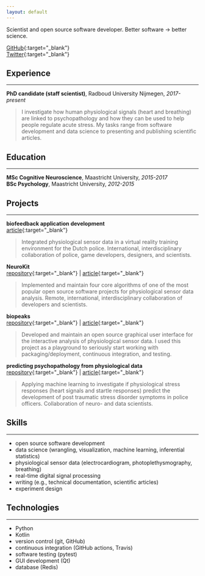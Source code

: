 ```yaml
---
layout: default
---
```


Scientist and open source software developer. Better software -> better science.

[GitHub](https://github.com/JanCBrammer){:target="_blank"}  
[Twitter](https://twitter.com/JanCBrammer){:target="_blank"}


## Experience
---

**PhD candidate (staff scientist)**, Radboud University Nijmegen, _2017-present_
> I investigate how human physiological signals (heart and breathing) are linked to psychopathology and how they can be used to help people regulate acute stress. My tasks range from software development and data science to presenting and publishing scientific articles.


## Education
---

**MSc Cognitive Neuroscience**, Maastricht University, _2015-2017_  
**BSc Psychology**, Maastricht University, _2012-2015_


## Projects
---

**biofeedback application development**  
[article](./frontiers_article.pdf){:target="_blank"}
> Integrated physiological sensor data in a virtual reality training environment for the Dutch police. International, interdisciplinary collaboration of police, game developers, designers, and scientists.

**NeuroKit**  
[repository](https://github.com/neuropsychology/NeuroKit){:target="_blank"} | [article](./neurokit_article.pdf){:target="_blank"}
> Implemented and maintain four core algorithms of one of the most popular open source software projects for physiological sensor data analysis. Remote, international, interdisciplinary collaboration of developers and scientists.

**biopeaks**  
[repository](https://github.com/JanCBrammer/biopeaks){:target="_blank"} | [article](./biopeaks_article.pdf){:target="_blank"}
> Developed and maintain an open source graphical user interface for the interactive analysis of physiological sensor data. I used this project as a playground to seriously start working with packaging/deployment, continuous integration, and testing.

**predicting psychopathology from physiological data**  
[repository](https://github.com/JanCBrammer/PoliceInAction_PTSD_prediction){:target="_blank"} | [article](https://osf.io/3kjua/){:target="_blank"}
> Applying machine learning to investigate if physiological stress responses (heart signals and startle responses) predict the development of post traumatic stress disorder symptoms in police officers. Collaboration of neuro- and data scientists.


## Skills
---

* open source software development
* data science (wrangling, visualization, machine learning, inferential statistics)
* physiological sensor data (electrocardiogram, photoplethysmography, breathing)
* real-time digital signal processing
* writing (e.g., technical documentation, scientific articles)
* experiment design


## Technologies
---

* Python
* Kotlin
* version control (git, GitHub)
* continuous integration (GitHub actions, Travis)
* software testing (pytest)
* GUI development (Qt)
* database (Redis)
